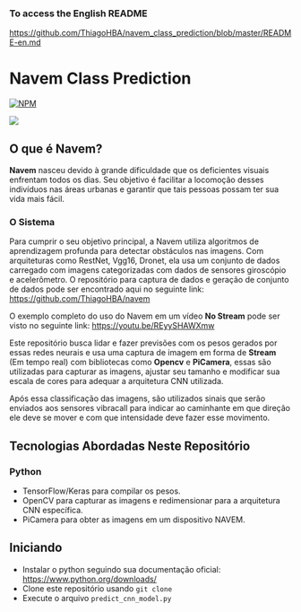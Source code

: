 ### To access the English README
https://github.com/ThiagoHBA/navem_class_prediction/blob/master/README-en.md

# Navem Class Prediction
[![NPM](https://img.shields.io/npm/l/react)](https://github.com/ThiagoHBA/navem_class_prediction/blob/master/LICENSE) 

![](navem_example.gif)

## O que é Navem?
**Navem** nasceu devido à grande dificuldade que os deficientes visuais enfrentam todos os dias. Seu objetivo é facilitar a locomoção desses indivíduos nas áreas urbanas e garantir que tais pessoas possam ter sua vida mais fácil.

### O Sistema
Para cumprir o seu objetivo principal, a Navem utiliza algoritmos de aprendizagem profunda para detectar obstáculos nas imagens. Com arquiteturas como RestNet, Vgg16, Dronet,
ela usa um conjunto de dados carregado com imagens categorizadas com dados de sensores giroscópio e acelerômetro. O repositório para captura de dados e geração de conjunto de dados pode ser encontrado aqui no seguinte link: https://github.com/ThiagoHBA/navem

O exemplo completo do uso do Navem em um vídeo **No Stream** pode ser visto no seguinte link: https://youtu.be/REyySHAWXmw

Este repositório busca lidar e fazer previsões com os pesos gerados por essas redes neurais e usa uma captura de imagem em forma de **Stream** (Em tempo real) com bibliotecas como **Opencv** e **PiCamera**, essas são utilizadas para capturar as imagens, ajustar seu tamanho e modificar sua escala de cores para adequar a arquitetura CNN utilizada.

Após essa classificação das imagens, são utilizados sinais que serão enviados aos sensores vibracall para indicar ao caminhante em que direção ele deve se mover e com que intensidade deve fazer esse movimento.

## Tecnologias Abordadas Neste Repositório

### Python
* TensorFlow/Keras para compilar os pesos.
* OpenCV para capturar as imagens e redimensionar para a arquitetura CNN específica.
* PiCamera para obter as imagens em um dispositivo NAVEM.

## Iniciando
* Instalar o python seguindo sua documentação oficial: https://www.python.org/downloads/
* Clone este repositório usando `git clone`
* Execute o arquivo `predict_cnn_model.py`

